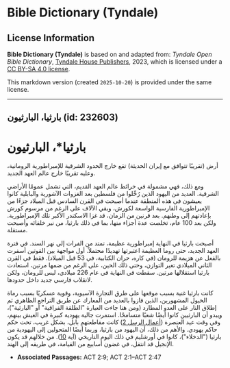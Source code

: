 # Bible Dictionary (Tyndale)

## License Information

**Bible Dictionary (Tyndale)** is based on and adapted from: _Tyndale Open Bible Dictionary_, [Tyndale House Publishers](https://tyndaleopenresources.com/), 2023, which is licensed under a [CC BY-SA 4.0 license](https://creativecommons.org/licenses/by-sa/4.0/legalcode.en).

This markdown version (created `2025-10-20`) is provided under the same license.



--------------------------------

## بارثيا، البارثيون (id: 232603)

بارثيا\*، البارثيون
===================

أرض (تقريبًا تتوافق مع إيران الحديثة) تقع خارج الحدود الشرقية للإمبراطورية الرومانية، وعليه تقريبًا خارج عالم العهد الجديد.

ومع ذلك، فهي مشمولة في خرائط عالم العهد القديم، التي تشمل عمومًا الأراضي الشرقية. العديد من اليهود الذين رُحِّلوا من فلسطين بعد الغزوات الآشورية والبابلية كانوا يعيشون في هذه المنطقة عندما أصبحت في القرن السادس قبل الميلاد جزءًا من الإمبراطورية الفارسية الواسعة لكورش، وبقي الآلاف على الرغم من مرسوم كورش بإعادتهم إلى وطنهم. بعد قرنين من الزمان، قد غزا الاسكندر الأكبر تلك الإمبراطورية. ولكن بعد 100 عام، تخلصت عدة أجزاء منها، بما في ذلك بارثيا، من نير خلفائه وأصبحت مستقلة.

أصبحت بارثيا في النهاية إمبراطورية عظيمة، تمتد من الفرات إلى نهر السند. في فترة العهد الجديد، حتى روما العظيمة اعتبرتها تهديدًا محتملاً. أول مواجهة بين القوتين أسفرت بالفعل عن هزيمة للرومان (في كاره، حران الكتابية، في 53 قبل الميلاد). فقط في القرن الثاني الميلادي تغير التوازن، وحتى ذلك الحين، على الرغم من ضمها مرتين، استعادت بارثيا استقلالها مرتين. سقطت في النهاية في عام 226 ميلادي، ليس للرومان، ولكن لانقلاب فارسي جديد داخل حدودها.

كانت بارثيا غنية بسبب موقعها على طرق التجارة الآسيوية، وقوية عسكريًا بسبب رماة الخيول المشهورين، الذين فازوا بالعديد من المعارك عن طريق التراجع الظاهري ثم إطلاق النار على العدو المطارد (ومن هنا جاءت العبارة "الطلقة الفراقية" أو "البارثية")، ويبدو أن البارثيين كانوا أيضًا شعبًا متسامحًا. استمرت جالية يهودية كبيرة في العيش بينهم، وفي وقت عيد العنصرة ([أعمال الرسل 2](https://ref.ly/Acts2:1-Acts2:47)) كانت مقاطعتهم بابل، بشكل غريب، تحت حكم حاكم يهودي. والأهم من ذلك، أن اليهود من بارثيا، وربما أيضًا المتحولين إلى اليهودية من بارثيا ("الدخلاء")، كانوا في أورشليم في ذلك اليوم التاريخي (آية [10](https://ref.ly/Acts2:9)). من خلالهم قد يكون الإنجيل قد انتقل، في غضون أسابيع من القيامة، في طريقه إلى الهند.

* **Associated Passages:** ACT 2:9; ACT 2:1–ACT 2:47

